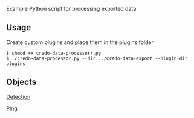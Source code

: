 Example Python script for processing exported data

## Usage

Create custom plugins and place them in the plugins folder

```
$ chmod +x credo-data-processorr.py
$ ./credo-data-processor.py --dir ../credo-data-export --plugin-dir plugins

```

## Objects

[Detection](https://github.com/credo-science/credo-webapp/tree/develop/credoapiv2#detection-object)

[Ping](https://github.com/credo-science/credo-webapp/tree/develop/credoapiv2#apiv2ping)
